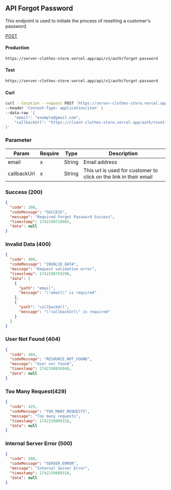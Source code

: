 ## API Forgot Password

This endpoint is used to initiate the process of resetting a customer's password.

[POST](#)

#### Production

```bash
https://server-clothes-store.vercel.app/api/v1/auth/forgot-password
```

#### Test

```bash
https://server-clothes-store.vercel.app/api/v1/auth/forgot-password
```

#### Curl

```bash
curl --location --request POST 'https://server-clothes-store.vercel.app/api/v1/auth/forgot-password' \
--header 'Content-Type: application/json' \
--data-raw '{
    "email": "example@gmail.com",
    "callbackUrl": "https://client-clothes-store.vercel.app/auth/reset-password",
}'
```

### Parameter

| Param       | Require | Type   | Description                                                       |
| ----------- | ------- | ------ | ----------------------------------------------------------------- |
| email       | x       | String | Email address                                                     |
| callbackUrl | x       | String | This url is used for customer to click on the link in their email |

### Success (200)

```json
{
  "code": 200,
  "codeMessage": "SUCCESS",
  "message": "Required Forgot Password Success",
  "timestamp": 1742198710085,
  "data": null
}
```

### Invalid Data (400)

```json
{
  "code": 400,
  "codeMessage": "INVALID_DATA",
  "message": "Request validation error",
  "timestamp": 1742198759296,
  "data": [
    {
      "path": "email",
      "message": "\"email\" is required"
    },
    {
      "path": "callbackUrl",
      "message": "\"callbackUrl\" is required"
    }
  ]
}
```

### User Not Found (404)

```json
{
  "code": 404,
  "codeMessage": "RESOURCE_NOT_FOUND",
  "message": "User not found",
  "timestamp": 1742198826946,
  "data": null
}
```

### Too Many Request(429)

```json
{
  "code": 429,
  "codeMessage": "TOO_MANY_REQUESTS",
  "message": "Too many requests",
  "timestamp": 1742159809316,
  "data": null
}
```

### Internal Server Error (500)

```json
{
  "code": 500,
  "codeMessage": "SERVER_ERROR",
  "message": "Internal Server Error",
  "timestamp": 1742159809316,
  "data": null
}
```
